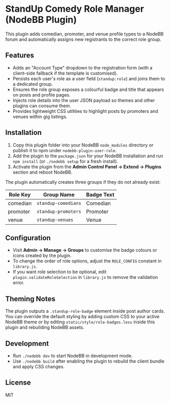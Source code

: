 # StandUp Comedy Role Manager (NodeBB Plugin)

This plugin adds comedian, promoter, and venue profile types to a NodeBB forum and automatically assigns new registrants to the correct role group.

## Features

- Adds an "Account Type" dropdown to the registration form (with a client-side fallback if the template is customised).
- Persists each user's role as a user field (`standup:role`) and joins them to a dedicated group.
- Ensures the role group exposes a colourful badge and title that appears on posts and profile pages.
- Injects role details into the user JSON payload so themes and other plugins can consume them.
- Provides lightweight CSS utilities to highlight posts by promoters and venues within gig listings.

## Installation

1. Copy this plugin folder into your NodeBB `node_modules` directory or publish it to npm under `nodebb-plugin-user-role`.
2. Add the plugin to the `package.json` for your NodeBB installation and run `npm install` (or `./nodebb setup` for a fresh install).
3. Activate the plugin from the **Admin Control Panel → Extend → Plugins** section and reboot NodeBB.

The plugin automatically creates three groups if they do not already exist:

| Role Key | Group Name           | Badge Text |
|----------|---------------------|------------|
| comedian | `standup-comedians` | Comedian   |
| promoter | `standup-promoters` | Promoter   |
| venue    | `standup-venues`    | Venue      |

## Configuration

- Visit **Admin → Manage → Groups** to customise the badge colours or icons created by the plugin.
- To change the order of role options, adjust the `ROLE_CONFIG` constant in `library.js`.
- If you want role selection to be optional, edit `plugin.validateRoleSelection` in `library.js` to remove the validation error.

## Theming Notes

The plugin outputs a `.standup-role-badge` element inside post author cards. You can override the default styling by adding custom CSS to your active NodeBB theme or by editing `static/style/role-badges.less` inside this plugin and rebuilding NodeBB assets.

## Development

- Run `./nodebb dev` to start NodeBB in development mode.
- Use `./nodebb build` after enabling the plugin to rebuild the client bundle and apply CSS changes.

## License

MIT
